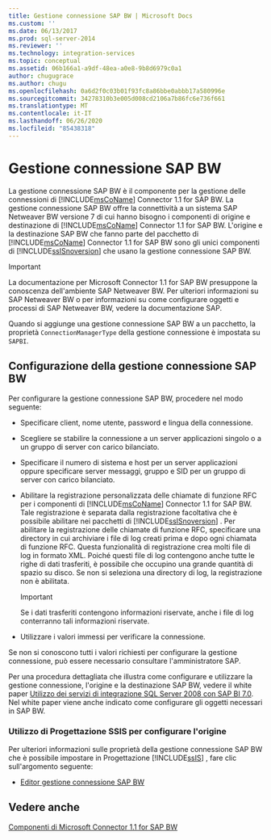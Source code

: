 ```yaml
---
title: Gestione connessione SAP BW | Microsoft Docs
ms.custom: ''
ms.date: 06/13/2017
ms.prod: sql-server-2014
ms.reviewer: ''
ms.technology: integration-services
ms.topic: conceptual
ms.assetid: 06b166a1-a9df-48ea-a0e8-9b8d6979c0a1
author: chugugrace
ms.author: chugu
ms.openlocfilehash: 0a6d2f0c03b01f93fc8a86bbe0abbb17a580996e
ms.sourcegitcommit: 34278310b3e005d008cd2106a7b86fc6e736f661
ms.translationtype: MT
ms.contentlocale: it-IT
ms.lasthandoff: 06/26/2020
ms.locfileid: "85438318"
---
```

# <a name="sap-bw-connection-manager"></a>Gestione connessione SAP BW
  La gestione connessione SAP BW è il componente per la gestione delle connessioni di [!INCLUDE[msCoName](../../includes/msconame-md.md)] Connector 1.1 for SAP BW. La gestione connessione SAP BW offre la connettività a un sistema SAP Netweaver BW versione 7 di cui hanno bisogno i componenti di origine e destinazione di [!INCLUDE[msCoName](../../includes/msconame-md.md)] Connector 1.1 for SAP BW. L'origine e la destinazione SAP BW che fanno parte del pacchetto di [!INCLUDE[msCoName](../../includes/msconame-md.md)] Connector 1.1 for SAP BW sono gli unici componenti di [!INCLUDE[ssISnoversion](../../includes/ssisnoversion-md.md)] che usano la gestione connessione SAP BW.  
  
> [!IMPORTANT]  
>  La documentazione per Microsoft Connector 1.1 for SAP BW presuppone la conoscenza dell'ambiente SAP Netweaver BW. Per ulteriori informazioni su SAP Netweaver BW o per informazioni su come configurare oggetti e processi di SAP Netweaver BW, vedere la documentazione SAP.  
  
 Quando si aggiunge una gestione connessione SAP BW a un pacchetto, la proprietà `ConnectionManagerType` della gestione connessione è impostata su `SAPBI`.  
  
## <a name="configuring-the-sap-bw-connection-manager"></a>Configurazione della gestione connessione SAP BW  
 Per configurare la gestione connessione SAP BW, procedere nel modo seguente:  
  
-   Specificare client, nome utente, password e lingua della connessione.  
  
-   Scegliere se stabilire la connessione a un server applicazioni singolo o a un gruppo di server con carico bilanciato.  
  
-   Specificare il numero di sistema e host per un server applicazioni oppure specificare server messaggi, gruppo e SID per un gruppo di server con carico bilanciato.  
  
-   Abilitare la registrazione personalizzata delle chiamate di funzione RFC per i componenti di [!INCLUDE[msCoName](../../includes/msconame-md.md)] Connector 1.1 for SAP BW. Tale registrazione è separata dalla registrazione facoltativa che è possibile abilitare nei pacchetti di [!INCLUDE[ssISnoversion](../../includes/ssisnoversion-md.md)] . Per abilitare la registrazione delle chiamate di funzione RFC, specificare una directory in cui archiviare i file di log creati prima e dopo ogni chiamata di funzione RFC. Questa funzionalità di registrazione crea molti file di log in formato XML. Poiché questi file di log contengono anche tutte le righe di dati trasferiti, è possibile che occupino una grande quantità di spazio su disco. Se non si seleziona una directory di log, la registrazione non è abilitata.  
  
    > [!IMPORTANT]  
    >  Se i dati trasferiti contengono informazioni riservate, anche i file di log conterranno tali informazioni riservate.  
  
-   Utilizzare i valori immessi per verificare la connessione.  
  
 Se non si conoscono tutti i valori richiesti per configurare la gestione connessione, può essere necessario consultare l'amministratore SAP.  
  
 Per una procedura dettagliata che illustra come configurare e utilizzare la gestione connessione, l'origine e la destinazione SAP BW, vedere il white paper [Utilizzo dei servizi di integrazione SQL Server 2008 con SAP BI 7.0](https://go.microsoft.com/fwlink/?LinkID=137090). Nel white paper viene anche indicato come configurare gli oggetti necessari in SAP BW.  
  
### <a name="using-the-ssis-designer-to-configure-the-source"></a>Utilizzo di Progettazione SSIS per configurare l'origine  
 Per ulteriori informazioni sulle proprietà della gestione connessione SAP BW che è possibile impostare in Progettazione [!INCLUDE[ssIS](../../includes/ssis-md.md)] , fare clic sull'argomento seguente:  
  
-   [Editor gestione connessione SAP BW](../sap-bw-connection-manager-editor.md)  
  
## <a name="see-also"></a>Vedere anche  
 [Componenti di Microsoft Connector 1.1 for SAP BW](../microsoft-connector-for-sap-bw-components.md)  
  
  
